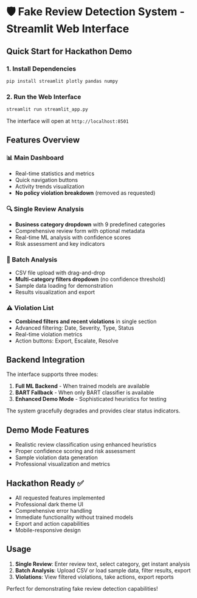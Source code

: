 # 🛡️ Fake Review Detection System - Streamlit Web Interface

## Quick Start for Hackathon Demo

### 1. Install Dependencies
```bash
pip install streamlit plotly pandas numpy
```

### 2. Run the Web Interface
```bash
streamlit run streamlit_app.py
```

The interface will open at `http://localhost:8501`

## Features Overview

### 📊 Main Dashboard
- Real-time statistics and metrics
- Quick navigation buttons
- Activity trends visualization
- **No policy violation breakdown** (removed as requested)

### 🔍 Single Review Analysis
- **Business category dropdown** with 9 predefined categories
- Comprehensive review form with optional metadata
- Real-time ML analysis with confidence scores
- Risk assessment and key indicators

### 📝 Batch Analysis  
- CSV file upload with drag-and-drop
- **Multi-category filters dropdown** (no confidence threshold)
- Sample data loading for demonstration
- Results visualization and export

### ⚠️ Violation List
- **Combined filters and recent violations** in single section
- Advanced filtering: Date, Severity, Type, Status
- Real-time violation metrics
- Action buttons: Export, Escalate, Resolve

## Backend Integration

The interface supports three modes:

1. **Full ML Backend** - When trained models are available
2. **BART Fallback** - When only BART classifier is available  
3. **Enhanced Demo Mode** - Sophisticated heuristics for testing

The system gracefully degrades and provides clear status indicators.

## Demo Mode Features

- Realistic review classification using enhanced heuristics
- Proper confidence scoring and risk assessment
- Sample violation data generation
- Professional visualization and metrics

## Hackathon Ready ✅

- All requested features implemented
- Professional dark theme UI
- Comprehensive error handling
- Immediate functionality without trained models
- Export and action capabilities
- Mobile-responsive design

## Usage

1. **Single Review**: Enter review text, select category, get instant analysis
2. **Batch Analysis**: Upload CSV or load sample data, filter results, export
3. **Violations**: View filtered violations, take actions, export reports

Perfect for demonstrating fake review detection capabilities!